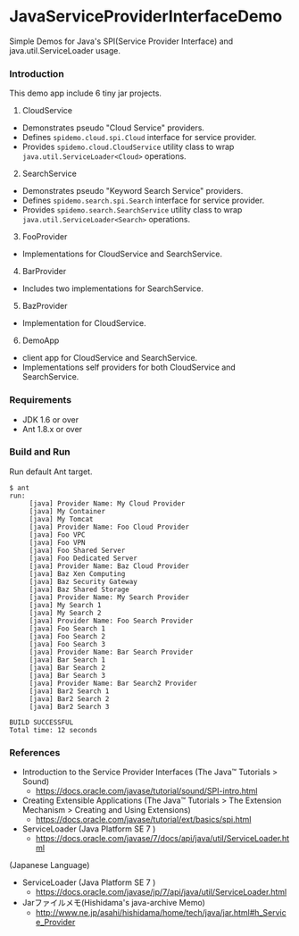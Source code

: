JavaServiceProviderInterfaceDemo
================================

Simple Demos for Java's SPI(Service Provider Interface) and java.util.ServiceLoader usage.

### Introduction

This demo app include 6 tiny jar projects.

1. CloudService
  * Demonstrates pseudo "Cloud Service" providers.
  * Defines `spidemo.cloud.spi.Cloud` interface for service provider.
  * Provides `spidemo.cloud.CloudService` utility class to wrap `java.util.ServiceLoader<Cloud>` operations.
2. SearchService
  * Demonstrates pseudo "Keyword Search Service" providers.
  * Defines `spidemo.search.spi.Search` interface for service provider.
  * Provides `spidemo.search.SearchService` utility class to wrap `java.util.ServiceLoader<Search>` operations.
3. FooProvider
  * Implementations for CloudService and SearchService.
4. BarProvider
  * Includes two implementations for SearchService.
5. BazProvider
  * Implementation for CloudService.
6. DemoApp
  * client app for CloudService and SearchService.
  * Implementations self providers for both CloudService and SearchService.

### Requirements
* JDK 1.6 or over
* Ant 1.8.x or over

### Build and Run

Run default Ant target.

```
$ ant
run:
     [java] Provider Name: My Cloud Provider
     [java] My Container
     [java] My Tomcat
     [java] Provider Name: Foo Cloud Provider
     [java] Foo VPC
     [java] Foo VPN
     [java] Foo Shared Server
     [java] Foo Dedicated Server
     [java] Provider Name: Baz Cloud Provider
     [java] Baz Xen Computing
     [java] Baz Security Gateway
     [java] Baz Shared Storage
     [java] Provider Name: My Search Provider
     [java] My Search 1
     [java] My Search 2
     [java] Provider Name: Foo Search Provider
     [java] Foo Search 1
     [java] Foo Search 2
     [java] Foo Search 3
     [java] Provider Name: Bar Search Provider
     [java] Bar Search 1
     [java] Bar Search 2
     [java] Bar Search 3
     [java] Provider Name: Bar Search2 Provider
     [java] Bar2 Search 1
     [java] Bar2 Search 2
     [java] Bar2 Search 3

BUILD SUCCESSFUL
Total time: 12 seconds
```

### References

* Introduction to the Service Provider Interfaces (The Java™ Tutorials > Sound)
  * https://docs.oracle.com/javase/tutorial/sound/SPI-intro.html
* Creating Extensible Applications (The Java™ Tutorials > The Extension Mechanism > Creating and Using Extensions)
  * https://docs.oracle.com/javase/tutorial/ext/basics/spi.html
* ServiceLoader (Java Platform SE 7 )
  * https://docs.oracle.com/javase/7/docs/api/java/util/ServiceLoader.html

(Japanese Language)

* ServiceLoader (Java Platform SE 7 )
  * https://docs.oracle.com/javase/jp/7/api/java/util/ServiceLoader.html
* Jarファイルメモ(Hishidama's java-archive Memo)
  * http://www.ne.jp/asahi/hishidama/home/tech/java/jar.html#h_Service_Provider


